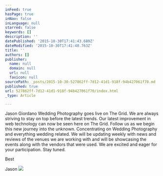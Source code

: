 ```yaml
---
inFeed: true
hasPage: true
inNav: false
inLanguage: null
starred: false
keywords: []
description: ''
datePublished: '2015-10-30T17:41:43.689Z'
dateModified: '2015-10-30T17:41:40.763Z'
title: ''
authors: []
publisher:
  name: null
  domain: null
  url: null
  favicon: null
sourcePath: _posts/2015-10-30-527862ff-7d12-41d1-918f-94b427061f70.md
published: true
url: 527862ff-7d12-41d1-918f-94b427061f70/index.html
_type: Article

---
```

Jason Giordano Wedding Photography goes live on The Grid.  We are always striving to stay on top before the latest trends.  Our latest improvement in web technology can now be seen here on The Grid.  Follow us as we begin this new journey into the unknown. Concentrating on Wedding Photography and everything wedding related. We will be updating weekly with news and reviews of the venues we are working with and will be showcasing the events along with the vendors that were used. We are excited and eager for your participation. Stay tuned.

Best

Jason
![](https://the-grid-user-content.s3-us-west-2.amazonaws.com/c396f18f-9289-4060-b7ae-46a9869ae90d.jpg)